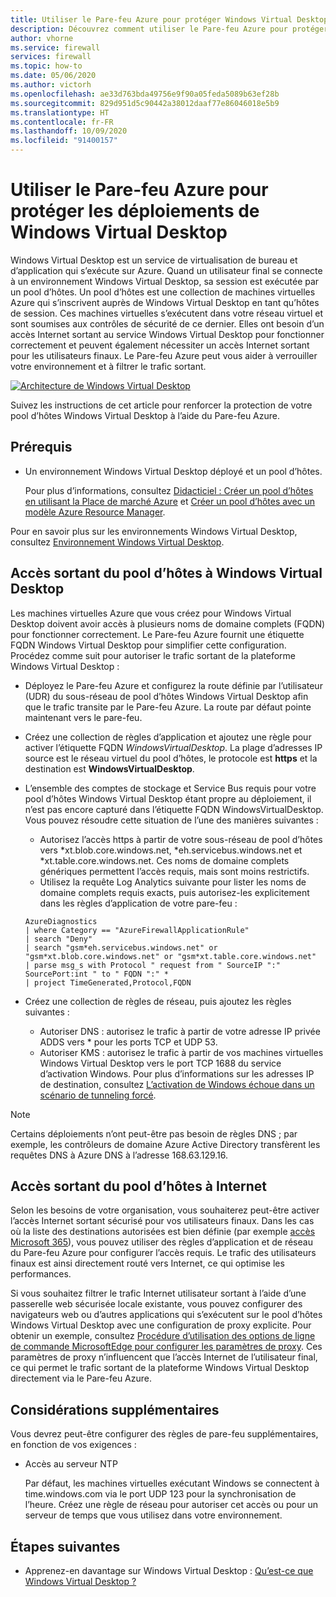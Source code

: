 ```yaml
---
title: Utiliser le Pare-feu Azure pour protéger Windows Virtual Desktop
description: Découvrez comment utiliser le Pare-feu Azure pour protéger les déploiements de Windows Virtual Desktop
author: vhorne
ms.service: firewall
services: firewall
ms.topic: how-to
ms.date: 05/06/2020
ms.author: victorh
ms.openlocfilehash: ae33d763bda49756e9f90a05feda5089b63ef28b
ms.sourcegitcommit: 829d951d5c90442a38012daaf77e86046018e5b9
ms.translationtype: HT
ms.contentlocale: fr-FR
ms.lasthandoff: 10/09/2020
ms.locfileid: "91400157"
---
```

# <a name="use-azure-firewall-to-protect-window-virtual-desktop-deployments"></a>Utiliser le Pare-feu Azure pour protéger les déploiements de Windows Virtual Desktop

Windows Virtual Desktop est un service de virtualisation de bureau et d’application qui s’exécute sur Azure. Quand un utilisateur final se connecte à un environnement Windows Virtual Desktop, sa session est exécutée par un pool d’hôtes. Un pool d’hôtes est une collection de machines virtuelles Azure qui s’inscrivent auprès de Windows Virtual Desktop en tant qu’hôtes de session. Ces machines virtuelles s’exécutent dans votre réseau virtuel et sont soumises aux contrôles de sécurité de ce dernier. Elles ont besoin d’un accès Internet sortant au service Windows Virtual Desktop pour fonctionner correctement et peuvent également nécessiter un accès Internet sortant pour les utilisateurs finaux. Le Pare-feu Azure peut vous aider à verrouiller votre environnement et à filtrer le trafic sortant.

[ ![Architecture de Windows Virtual Desktop](media/protect-windows-virtual-desktop/windows-virtual-desktop-architecture-diagram.png) ](media/protect-windows-virtual-desktop/windows-virtual-desktop-architecture-diagram.png#lightbox)

Suivez les instructions de cet article pour renforcer la protection de votre pool d’hôtes Windows Virtual Desktop à l’aide du Pare-feu Azure.

## <a name="prerequisites"></a>Prérequis


 - Un environnement Windows Virtual Desktop déployé et un pool d’hôtes.

   Pour plus d’informations, consultez [Didacticiel : Créer un pool d’hôtes en utilisant la Place de marché Azure](../virtual-desktop/create-host-pools-azure-marketplace.md) et [Créer un pool d’hôtes avec un modèle Azure Resource Manager](../virtual-desktop/virtual-desktop-fall-2019/create-host-pools-arm-template.md).

Pour en savoir plus sur les environnements Windows Virtual Desktop, consultez [Environnement Windows Virtual Desktop](../virtual-desktop/environment-setup.md).

## <a name="host-pool-outbound-access-to-windows-virtual-desktop"></a>Accès sortant du pool d’hôtes à Windows Virtual Desktop

Les machines virtuelles Azure que vous créez pour Windows Virtual Desktop doivent avoir accès à plusieurs noms de domaine complets (FQDN) pour fonctionner correctement. Le Pare-feu Azure fournit une étiquette FQDN Windows Virtual Desktop pour simplifier cette configuration. Procédez comme suit pour autoriser le trafic sortant de la plateforme Windows Virtual Desktop :

- Déployez le Pare-feu Azure et configurez la route définie par l’utilisateur (UDR) du sous-réseau de pool d’hôtes Windows Virtual Desktop afin que le trafic transite par le Pare-feu Azure. La route par défaut pointe maintenant vers le pare-feu.
- Créez une collection de règles d’application et ajoutez une règle pour activer l’étiquette FQDN *WindowsVirtualDesktop*. La plage d’adresses IP source est le réseau virtuel du pool d’hôtes, le protocole est **https** et la destination est **WindowsVirtualDesktop**.

- L’ensemble des comptes de stockage et Service Bus requis pour votre pool d’hôtes Windows Virtual Desktop étant propre au déploiement, il n’est pas encore capturé dans l’étiquette FQDN WindowsVirtualDesktop. Vous pouvez résoudre cette situation de l’une des manières suivantes :

   - Autorisez l’accès https à partir de votre sous-réseau de pool d’hôtes vers *xt.blob.core.windows.net, *eh.servicebus.windows.net et *xt.table.core.windows.net. Ces noms de domaine complets génériques permettent l’accès requis, mais sont moins restrictifs.
   - Utilisez la requête Log Analytics suivante pour lister les noms de domaine complets requis exacts, puis autorisez-les explicitement dans les règles d’application de votre pare-feu :
   ```
   AzureDiagnostics
   | where Category == "AzureFirewallApplicationRule"
   | search "Deny"
   | search "gsm*eh.servicebus.windows.net" or "gsm*xt.blob.core.windows.net" or "gsm*xt.table.core.windows.net"
   | parse msg_s with Protocol " request from " SourceIP ":" SourcePort:int " to " FQDN ":" *
   | project TimeGenerated,Protocol,FQDN
   ```

- Créez une collection de règles de réseau, puis ajoutez les règles suivantes :

   - Autoriser DNS : autorisez le trafic à partir de votre adresse IP privée ADDS vers * pour les ports TCP et UDP 53.
   - Autoriser KMS : autorisez le trafic à partir de vos machines virtuelles Windows Virtual Desktop vers le port TCP 1688 du service d’activation Windows. Pour plus d’informations sur les adresses IP de destination, consultez [L’activation de Windows échoue dans un scénario de tunneling forcé](../virtual-machines/troubleshooting/custom-routes-enable-kms-activation.md#solution).

> [!NOTE]
> Certains déploiements n’ont peut-être pas besoin de règles DNS ; par exemple, les contrôleurs de domaine Azure Active Directory transfèrent les requêtes DNS à Azure DNS à l’adresse 168.63.129.16.

## <a name="host-pool-outbound-access-to-the-internet"></a>Accès sortant du pool d’hôtes à Internet

Selon les besoins de votre organisation, vous souhaiterez peut-être activer l’accès Internet sortant sécurisé pour vos utilisateurs finaux. Dans les cas où la liste des destinations autorisées est bien définie (par exemple [accès Microsoft 365](/microsoft-365/enterprise/microsoft-365-ip-web-service)), vous pouvez utiliser des règles d’application et de réseau du Pare-feu Azure pour configurer l’accès requis. Le trafic des utilisateurs finaux est ainsi directement routé vers Internet, ce qui optimise les performances.

Si vous souhaitez filtrer le trafic Internet utilisateur sortant à l’aide d’une passerelle web sécurisée locale existante, vous pouvez configurer des navigateurs web ou d’autres applications qui s’exécutent sur le pool d’hôtes Windows Virtual Desktop avec une configuration de proxy explicite. Pour obtenir un exemple, consultez [Procédure d’utilisation des options de ligne de commande MicrosoftEdge pour configurer les paramètres de proxy](https://docs.microsoft.com/deployedge/edge-learnmore-cmdline-options-proxy-settings). Ces paramètres de proxy n’influencent que l’accès Internet de l’utilisateur final, ce qui permet le trafic sortant de la plateforme Windows Virtual Desktop directement via le Pare-feu Azure.

## <a name="additional-considerations"></a>Considérations supplémentaires

Vous devrez peut-être configurer des règles de pare-feu supplémentaires, en fonction de vos exigences :

- Accès au serveur NTP

   Par défaut, les machines virtuelles exécutant Windows se connectent à time.windows.com via le port UDP 123 pour la synchronisation de l’heure. Créez une règle de réseau pour autoriser cet accès ou pour un serveur de temps que vous utilisez dans votre environnement.


## <a name="next-steps"></a>Étapes suivantes

- Apprenez-en davantage sur Windows Virtual Desktop : [Qu’est-ce que Windows Virtual Desktop ?](../virtual-desktop/overview.md)